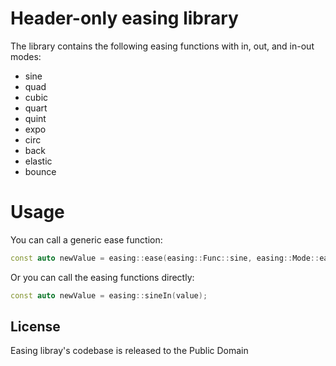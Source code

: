 # Header-only easing library

The library contains the following easing functions with in, out, and in-out modes:

* sine
* quad
* cubic
* quart
* quint
* expo
* circ
* back
* elastic
* bounce

# Usage

You can call a generic ease function:

```cpp
const auto newValue = easing::ease(easing::Func::sine, easing::Mode::easeIn, value);
```

Or you can call the easing functions directly:

```cpp
const auto newValue = easing::sineIn(value);
```

## License

Easing libray's codebase is released to the Public Domain